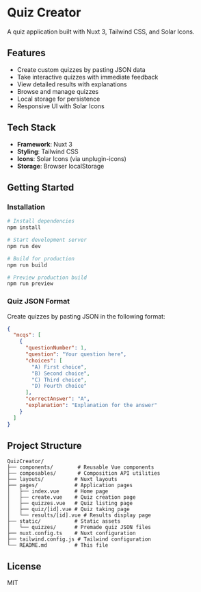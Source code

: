 # Quiz Creator

A quiz application built with Nuxt 3, Tailwind CSS, and Solar Icons.

## Features

- Create custom quizzes by pasting JSON data
- Take interactive quizzes with immediate feedback
- View detailed results with explanations
- Browse and manage quizzes
- Local storage for persistence
- Responsive UI with Solar Icons

## Tech Stack

- **Framework**: Nuxt 3
- **Styling**: Tailwind CSS
- **Icons**: Solar Icons (via unplugin-icons)
- **Storage**: Browser localStorage

## Getting Started

### Installation

```bash
# Install dependencies
npm install

# Start development server
npm run dev

# Build for production
npm run build

# Preview production build
npm run preview
```

### Quiz JSON Format

Create quizzes by pasting JSON in the following format:

```json
{
  "mcqs": [
    {
      "questionNumber": 1,
      "question": "Your question here",
      "choices": [
        "A) First choice",
        "B) Second choice",
        "C) Third choice",
        "D) Fourth choice"
      ],
      "correctAnswer": "A",
      "explanation": "Explanation for the answer"
    }
  ]
}
```

## Project Structure

```
QuizCreator/
├── components/        # Reusable Vue components
├── composables/       # Composition API utilities
├── layouts/          # Nuxt layouts
├── pages/            # Application pages
│   ├── index.vue     # Home page
│   ├── create.vue    # Quiz creation page
│   ├── quizzes.vue   # Quiz listing page
│   ├── quiz/[id].vue # Quiz taking page
│   └── results/[id].vue # Results display page
├── static/           # Static assets
│   └── quizzes/      # Premade quiz JSON files
├── nuxt.config.ts    # Nuxt configuration
├── tailwind.config.js # Tailwind configuration
└── README.md         # This file
```

## License

MIT
